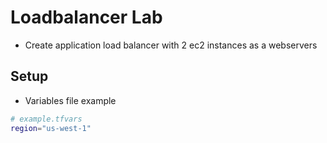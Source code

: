 # Loadbalancer Lab

- Create application load balancer with 2 ec2 instances as a webservers

## Setup

- Variables file example

```sh
# example.tfvars
region="us-west-1"
```